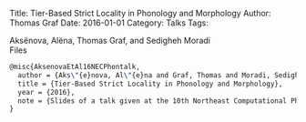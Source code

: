 Title: Tier-Based Strict Locality in Phonology and Morphology
Author: Thomas Graf
Date: 2016-01-01
Category: Talks
Tags: 

<div markdown class="authors">
Aksënova, Alëna, Thomas Graf, and Sedigheh Moradi
</div>

<div markdown class="files">
<span id="files-title">Files</span>
</div>

~~~latex
@misc{AksenovaEtAl16NECPhontalk,
  author = {Aks\"{e}nova, Al\"{e}na and Graf, Thomas and Moradi, Sedigheh},
  title = {Tier-Based Strict Locality in Phonology and Morphology},
  year = {2016},
  note = {Slides of a talk given at the 10th Northeast Computational Phonology Meeting (NECPhon), September 24, UMass Amherst, Amherst, MA},
}
~~~
